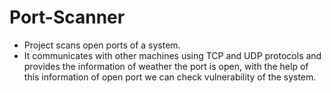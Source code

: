 # Port-Scanner
-	Project scans open ports of a system. 
-	It communicates with other machines using TCP and UDP protocols and provides the information of weather the port is open, with the help of this information of open port we can check vulnerability of the system. 
